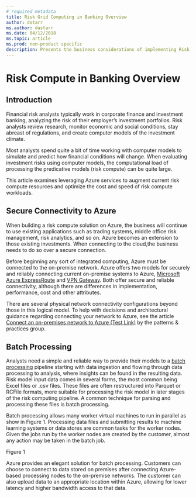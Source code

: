 ```yaml
---
# required metadata
title: Risk Grid Computing in Banking Overview 
author: dstarr
ms.author: dastarr
ms.date: 04/12/2018
ms.topic: article
ms.prod: non-product specific
description: Presents the business considerations of implementing Risk Grid Computing in Banking on Azure
---
```

# Risk Compute in Banking Overview

## Introduction

Financial risk analysts typically work in corporate finance and investment banking, analyzing the risk of their employer’s investment portfolios. Risk analysts review research, monitor economic and social conditions, stay abreast of regulations, and create computer models of the investment climate.

Most analysts spend quite a bit of time working with computer models to simulate and predict how financial conditions will change. When evaluating investment risks using computer models, the computational load of processing the predicative models (risk compute) can be quite large.

This article examines leveraging Azure services to augment current risk compute resources and optimize the cost and speed of risk compute workloads.

## Secure Connectivity to Azure

When building a risk compute solution on Azure, the business will continue to use existing applications such as trading systems, middle office risk management, risk analytics, and so on. Azure becomes an extension to those existing investments. When connecting to the cloud,the business needs to do so over a secure connection.

Before beginning any sort of integrated computing, Azure must be connected to the on-premise network. Azure offers two models for securely and reliably connecting current on-premise systems to Azure, [Microsoft Azure ExpressRoute](/azure/expressroute/expressroute-introduction) and [VPN Gateway](/en-us/azure/vpn-gateway/). Both offer secure and reliable connectivity, although there are differences in implementation, performance, cost and other attributes.

There are several physical network connectivity configurations beyond those in this logical model. To help with decisions and architectural guidance regarding connecting your network to Azure, see the article [Connect an on-premises network to Azure (Test Link)](/azure/architecture/reference-architectures/hybrid-networking/) by the patterns & practices group.

## Batch Processing

Analysts need a simple and reliable way to provide their models to a [batch processing](https://docs.microsoft.com/en-us/azure/batch/) pipeline starting with data ingestion and flowing through data processing to analysis, where insights can be found in the resulting data.
Risk model input data comes in several forms, the most common being Excel files or .csv files. These files are often restructured into Parquet or RCFile formats, more suitable for processing the risk model in later stages of the risk computing pipeline. A common technique for parsing and processing these files is batch processing.

Batch processing allows many worker virtual machines to run in parallel as show in Figure 1. Processing data files and submitting results to machine learning systems or data stores are common tasks for the worker nodes. Given the jobs run by the worker nodes are created by the customer, almost any action may be taken in the batch job.

Figure 1

Azure provides an elegant solution for batch processing. Customers can choose to connect to data stored on premises after connecting Azure-based processing nodes to the on-premise networks. The customer can also upload data to an appropriate location within Azure, allowing for lower latency and higher bandwidth access to that data.
